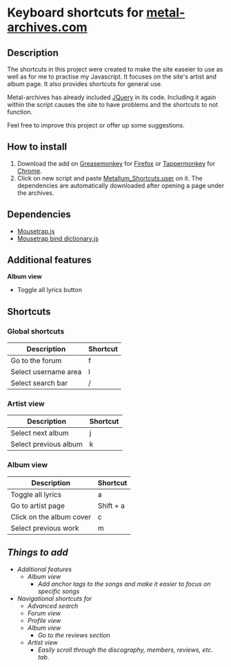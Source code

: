 # Keyboard shortcuts for [metal-archives.com](metal-archives.com/)  
## Description  
The shortcuts in this project were created to make the site easeier to use as well as for me to practise my Javascript. It focuses on the site's artist and album page. It also provides shortcuts for general use.  

Metal-archives has already included [JQuery](https://jquery.com/) in its code. Including it again within the script causes the site to have problems and the shortcuts to not function.

Feel free to improve this project or offer up some suggestions.  

## How to install  
1. Download the add on [Greasemonkey](https://addons.mozilla.org/en-US/firefox/addon/greasemonkey/) for [Firefox](https://www.mozilla.org/en-US/firefox/new/) or [Tappermonkey](https://chrome.google.com/webstore/detail/tampermonkey/dhdgffkkebhmkfjojejmpbldmpobfkfo?hl=en) for [Chrome](https://www.google.com/chrome/).
2. Click on new script and paste [Metallum_Shortcuts.user](https://github.com/jed1337/MetallumShortcuts/blob/master/Metallum_Shortcuts.user.js) on it. The dependencies are automatically downloaded after opening a page under the archives.

## Dependencies  
* [Mousetrap.js](https://github.com/ccampbell/mousetrap)
* [Mousetrap bind dictionary.js](https://github.com/ccampbell/mousetrap/tree/master/plugins/bind-dictionary)

## Additional features
__Album view__
* Toggle all lyrics button

## Shortcuts
### Global shortcuts

Description | Shortcut
--- | ---
Go to the forum | f
Select username area | l
Select search bar | /


### Artist view

Description | Shortcut
--- | ---
Select next album | j
Select previous album | k

### Album view

Description | Shortcut
--- | ---
Toggle all lyrics | a
Go to artist page | Shift + a
Click on the album cover | c
Select previous work | m


## _Things to add_
* _Additional features_
    * _Album view_
        * _Add anchor tags to the songs and make it easier to focus on specific songs_
* _Navigational shortcuts for_
	* _Advanced search_
	* _Forum view_
	* _Profile view_
    * _Album view_
	    * _Go to the reviews section_
    * _Artist view_
	    * _Easily scroll through the discography, members, reviews, etc. tab._